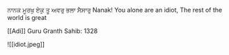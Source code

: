 ਨਾਨਕ ਮੂਰਖੁ ਏਕੁ ਤੂ ਅਵਰੁ ਭਲਾ ਸੈਸਾਰੁ
Nanak! You alone are an idiot, 
The rest of the world is great 

[[Adi]] Guru Granth Sahib: 1328

![[idiot.jpeg]]